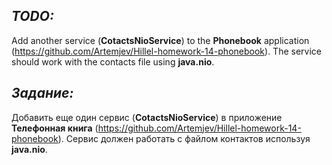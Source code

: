 
***TODO:***
-----------------------------
Add another service (**CotactsNioService**) to the **Phonebook** application (https://github.com/Artemjev/Hillel-homework-14-phonebook).
The service should work with the contacts file using **java.nio**.

***Задание:***
-----------------------------
Добавить еще один сервис (**CotactsNioService**) в приложение **Телефонная книга** (https://github.com/Artemjev/Hillel-homework-14-phonebook). 
Сервис должен работать с файлом контактов используя **java.nio**.
